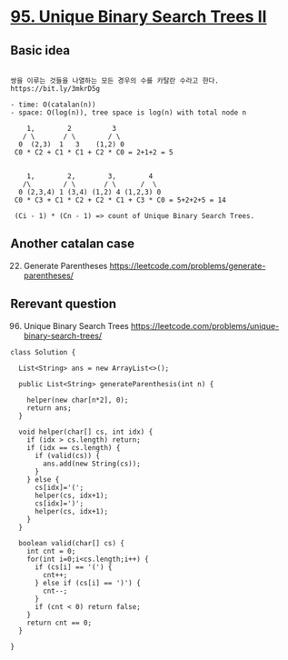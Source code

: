 # [95. Unique Binary Search Trees II](https://leetcode.com/problems/unique-binary-search-trees-ii/)

## Basic idea
```

쌍을 이루는 것들을 나열하는 모든 경우의 수를 카탈란 수라고 한다.
https://bit.ly/3mkrD5g

- time: O(catalan(n))
- space: O(log(n)), tree space is log(n) with total node n

    1,        2          3
   / \       / \        / \
  0  (2,3)  1   3    (1,2) 0
 C0 * C2 + C1 * C1 + C2 * C0 = 2+1+2 = 5


    1,        2,        3,        4
   /\        / \       / \      /  \
  0 (2,3,4) 1 (3,4) (1,2) 4 (1,2,3) 0
 C0 * C3 + C1 * C2 + C2 * C1 + C3 * C0 = 5+2+2+5 = 14
 
 (Ci - 1) * (Cn - 1) => count of Unique Binary Search Trees.

```

## Another catalan case
22. Generate Parentheses
https://leetcode.com/problems/generate-parentheses/

## Rerevant question
96. Unique Binary Search Trees
https://leetcode.com/problems/unique-binary-search-trees/
```
class Solution {

  List<String> ans = new ArrayList<>();
  
  public List<String> generateParenthesis(int n) {

    helper(new char[n*2], 0);
    return ans;
  }
  
  void helper(char[] cs, int idx) {
    if (idx > cs.length) return;
    if (idx == cs.length) {
      if (valid(cs)) {
        ans.add(new String(cs));
      }
    } else {
      cs[idx]='(';
      helper(cs, idx+1);
      cs[idx]=')';
      helper(cs, idx+1);
    }
  }
  
  boolean valid(char[] cs) {
    int cnt = 0;
    for(int i=0;i<cs.length;i++) {
      if (cs[i] == '(') {
        cnt++;
      } else if (cs[i] == ')') {
        cnt--;
      }
      if (cnt < 0) return false;
    }
    return cnt == 0;
  }
    
}

```
